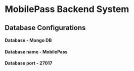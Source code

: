 # MobilePass Backend System
## Database Configurations
#### Database - Mongo DB
#### Database name - MobilePass
#### Database port - 27017

